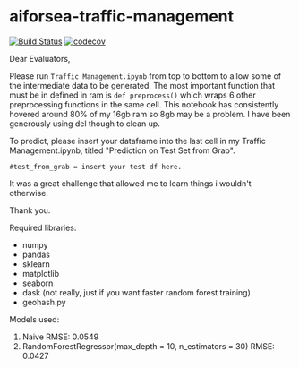 # aiforsea-traffic-management
[![Build Status](https://travis-ci.com/gitgithan/aiforsea-traffic-management.svg?branch=master)](https://travis-ci.com/gitgithan/aiforsea-traffic-management)
[![codecov](https://codecov.io/gh/gitgithan/aiforsea-traffic-management/branch/master/graph/badge.svg)](https://codecov.io/gh/gitgithan/aiforsea-traffic-management)

Dear Evaluators,

Please run `Traffic Management.ipynb` from top to bottom to allow some of the intermediate data to be generated. 
The most important function that must be in defined in ram is `def preprocess()` which wraps 6 other preprocessing functions in the same cell.
This notebook has consistently hovered around 80% of my 16gb ram so 8gb may be a problem. I have been generously using del though to clean up.

To predict, please insert your dataframe into the last cell in my Traffic Management.ipynb, titled "Prediction on Test Set from Grab".
```
#test_from_grab = insert your test df here.
```

It was a great challenge that allowed me to learn things i wouldn't otherwise.

Thank you.


Required libraries:
* numpy
* pandas
* sklearn
* matplotlib
* seaborn
* dask (not really, just if you want faster random forest training)
* geohash.py


Models used: 
1. Naive  RMSE: 0.0549
2. RandomForestRegressor(max_depth = 10, n_estimators = 30)  RMSE: 0.0427
